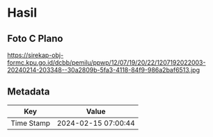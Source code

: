 # Hasil

## Foto C Plano

https://sirekap-obj-formc.kpu.go.id/dcbb/pemilu/ppwp/12/07/19/20/22/1207192022003-20240214-203348--30a2809b-5fa3-4118-84f9-986a2baf6513.jpg


## Metadata

| Key        | Value               |
| ---------- | ------------------- |
| Time Stamp | 2024-02-15 07:00:44 |



